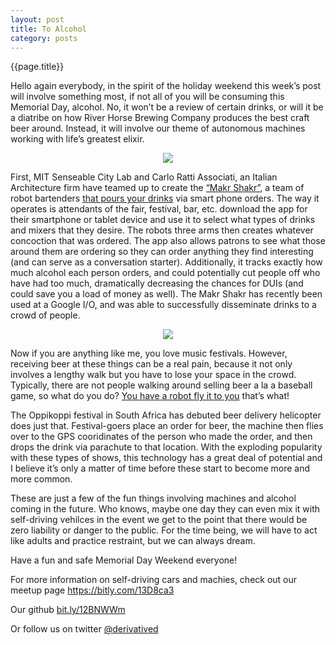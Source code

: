 ```yaml
---
layout: post
title: To Alcohol
category: posts
---
```

{{page.title}} 

Hello again everybody, in the spirit of the holiday weekend this week’s post will involve something most, if not all of you will be consuming this Memorial Day, alcohol. No, it won’t be a review of certain drinks, or will it be a diatribe on how River Horse Brewing Company produces the best craft beer around. Instead, it will involve our theme of autonomous machines working with life’s greatest elixir.

<p align="center"><img src="http://www.fastcoexist.com/multisite_files/coexist/imagecache/inline-large/inline/2013/04/1681842-inline-screen-shot-2013-05-21-at-34411-pm.jpg"/></p>

First, MIT Senseable City Lab and Carlo Ratti Associati, an Italian Architecture firm have teamed up to create the <a href="http://bit.ly/13M49pT">“Makr Shakr”</a>, a team of robot bartenders <a href="http://bit.ly/17L3TNb">that pours your drinks</a> via smart phone orders. The way it operates is attendants of the fair, festival, bar, etc. download the app for their smartphone or tablet device and use it to select what types of drinks and mixers that they desire. The robots three arms then creates whatever concoction that was ordered. The app also allows patrons to see what those around them are ordering so they can order anything they find interesting (and can serve as a conversation starter). Additionally, it tracks exactly how much alcohol each person orders, and could potentially cut people off who have had too much, dramatically decreasing the chances for DUIs (and could save you a load of money as well). The Makr Shakr has recently been used at a Google I/O, and was able to successfully disseminate drinks to a crowd of people.

<p align="center"><img src="http://guyism.com/wp-content/uploads/2013/04/beer-delivery-drone.jpg"/></p>

Now if you are anything like me, you love music festivals. However, receiving beer at these things can be a real pain, because it not only involves a lengthy walk but you have to lose your space in the crowd. Typically, there are not people walking around selling beer a la a baseball game, so what do you do? <a href= "http://bit.ly/139UqMg">You have a robot fly it to you</a>  that’s what!

The Oppikoppi festival in South Africa has debuted beer delivery helicopter does just that. Festival-goers place an order for beer, the machine then flies over to the GPS cooridinates of the person who made the order, and then drops the drink via parachute to that location. With the exploding popularity with these types of shows, this technology has a great deal of potential and I believe it’s only a matter of time before these start to become more and more common.

These are just a few of the fun things involving machines and alcohol coming in the future. Who knows, maybe one day they can even mix it with self-driving vehilces in the event we get to the point that there would be zero liability or danger to the public. For the time being, we will have to act like adults and practice restraint, but we can always dream. 

Have a fun and safe Memorial Day Weekend everyone!

For more information on self-driving cars and machies, check out our meetup page <a href="https://bitly.com/13D8ca3" class="meetup">https://bitly.com/13D8ca3</a>

Our github <a href="http://bit.ly/16xwE1O" class="github">bit.ly/12BNWWm</a>

Or follow us on twitter <a href="https://twitter.com/DerivativeD" class="twitter">@derivatived</a>
